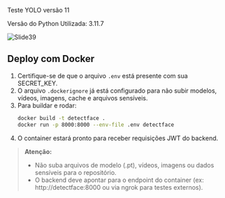 Teste YOLO versão 11

Versão do Python Utilizada: 3.11.7


![Slide39](https://github.com/user-attachments/assets/1fa5019f-1528-44ba-9bbb-27b010593b21)

## Deploy com Docker

1. Certifique-se de que o arquivo `.env` está presente com sua SECRET_KEY.
2. O arquivo `.dockerignore` já está configurado para não subir modelos, vídeos, imagens, cache e arquivos sensíveis.
3. Para buildar e rodar:
   ```bash
   docker build -t detectface .
   docker run -p 8000:8000 --env-file .env detectface
   ```
4. O container estará pronto para receber requisições JWT do backend.

> **Atenção:**
> - Não suba arquivos de modelo (.pt), vídeos, imagens ou dados sensíveis para o repositório.
> - O backend deve apontar para o endpoint do container (ex: http://detectface:8000 ou via ngrok para testes externos).
